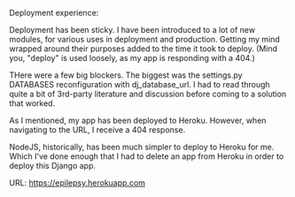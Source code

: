 

Deployment experience:

Deployment has been sticky.  I have been introduced to a lot of new modules, for various uses in deployment and production.  Getting my mind wrapped around their purposes added to the time it took to deploy.  (Mind you, "deploy" is used loosely, as my app is responding with a 404.)

THere were a few big blockers.  The biggest was the settings.py DATABASES reconfiguration with dj_database_url.  I had to read through quite a bit of 3rd-party literature and discussion before coming to a solution that worked.  

As I mentioned, my app has been deployed to Heroku.  However, when navigating to the URL, I receive a 404 response.  

NodeJS, historically, has been much simpler to deploy to Heroku for me.  Which I've done enough that I had to delete an app from Heroku in order to deploy this Django app.


URL: https://epilepsy.herokuapp.com

